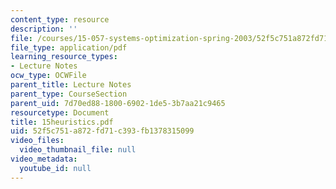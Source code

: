 ```yaml
---
content_type: resource
description: ''
file: /courses/15-057-systems-optimization-spring-2003/52f5c751a872fd71c393fb1378315099_15heuristics.pdf
file_type: application/pdf
learning_resource_types:
- Lecture Notes
ocw_type: OCWFile
parent_title: Lecture Notes
parent_type: CourseSection
parent_uid: 7d70ed88-1800-6902-1de5-3b7aa21c9465
resourcetype: Document
title: 15heuristics.pdf
uid: 52f5c751-a872-fd71-c393-fb1378315099
video_files:
  video_thumbnail_file: null
video_metadata:
  youtube_id: null
---
```

